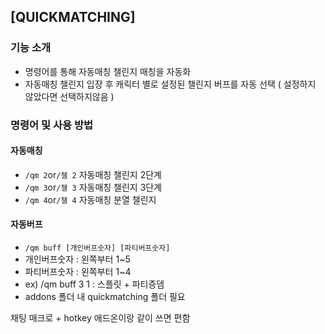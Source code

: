## [QUICKMATCHING]


### 기능 소개

- 명령어를 통해 자동매칭 챌린지 매칭을 자동화
- 자동매칭 챌린지 입장 후 캐릭터 별로 설정된 챌린지 버프를 자동 선택 ( 설정하지 않았다면 선택하지않음 )


### 명령어 및 사용 방법

#### 자동매칭
- ``/qm 2``or``/챌 2`` 자동매칭 챌린지 2단계
- ``/qm 3``or``/챌 3`` 자동매칭 챌린지 3단계
- ``/qm 4``or``/챌 4`` 자동매칭 분열 챌린지

#### 자동버프
- ``/qm buff [개인버프숫자] [파티버프숫자]`` 
- 개인버프숫자 : 왼쪽부터 1~5
- 파티버프숫자 : 왼쪽부터 1~4
- ex) /qm buff 3 1 : 스플릿 + 파티증뎀
- addons 폴더 내 quickmatching 폴더 필요



채팅 매크로 + hotkey 애드온이랑 같이 쓰면 편함
